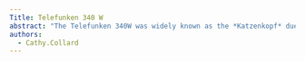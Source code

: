 ```yaml
---
Title: Telefunken 340 W
abstract: "The Telefunken 340W was widely known as the *Katzenkopf* due to its similar shape to a cat's headshape."
authors:
  - Cathy.Collard  
---
```

